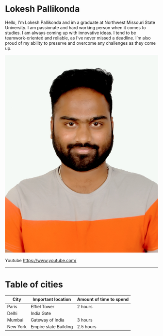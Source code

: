 # Lokesh Pallikonda

Hello, I'm Lokesh Pallikonda and im a graduate at Northwest Missouri State University. I am passionate and hard working person when it comes to studies. I am always coming up with innovative ideas. I tend to be teamwork-oriented and reliable, as I’ve never missed a deadline. I’m also proud of my ability to preserve and overcome any challenges as they come up.

![Lokesh](https://github.com/Lokesh156/assignment2-Pallikonda/blob/main/197.jpg)

Youtube <https://www.youtube.com/>

***

# Table of cities

| City |  Important location |  Amount of time to spend |
| --- | --- | --- |
| Paris | Effiel Tower | 2 hours |
| Delhi | India Gate | | 1 hour |
| Mumbai | Gateway of India | 3 hours |
| New York | Empire state Building | 2.5 hours |

